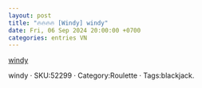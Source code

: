 ```yaml
---
layout: post
title: "🔥🔥🔥🔥 [Windy] windy"
date: Fri, 06 Sep 2024 20:00:00 +0700
categories: entries VN
---
```

[windy](https://www.ntu.edu.vn/Store/LLtgo.phtm)

windy · SKU:52299 · Category:Roulette · Tags:blackjack.

